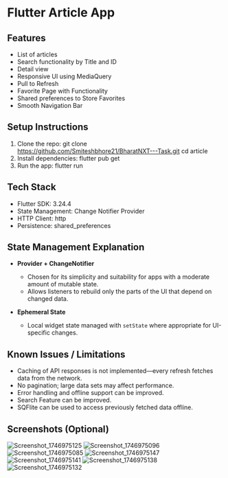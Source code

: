 # Flutter Article App

## Features
- List of articles
- Search functionality by Title and ID
- Detail view
- Responsive UI using MediaQuery
- Pull to Refresh
- Favorite Page with Functionality
- Shared preferences to Store Favorites
- Smooth Navigation Bar
 
## Setup Instructions
  1. Clone the repo:
    git clone https://github.com/Smiteshbhore21/BharatNXT---Task.git
    cd article
  2. Install dependencies:
    flutter pub get
  4. Run the app:
    flutter run

## Tech Stack
- Flutter SDK: 3.24.4
- State Management: Change Notifier Provider
- HTTP Client: http
- Persistence: shared_preferences

## State Management Explanation
- **Provider + ChangeNotifier**  
  - Chosen for its simplicity and suitability for apps with a moderate amount of mutable state.  
  - Allows listeners to rebuild only the parts of the UI that depend on changed data.  

- **Ephemeral State**  
  - Local widget state managed with `setState` where appropriate for UI-specific changes.

## Known Issues / Limitations
- Caching of API responses is not implemented—every refresh fetches data from the network.
- No pagination; large data sets may affect performance.
- Error handling and offline support can be improved.
- Search Feature can be improved.
- SQFlite can be used to access previously fetched data offline.
  
## Screenshots (Optional)
![Screenshot_1746975125](https://github.com/user-attachments/assets/d98a70b3-5e01-4443-aa6d-7d5fc76008ef)
![Screenshot_1746975096](https://github.com/user-attachments/assets/6cbb0fdc-316d-4b68-851a-8551e80bd014)
![Screenshot_1746975085](https://github.com/user-attachments/assets/f3555fab-588f-4d06-a351-3944792f06df)
![Screenshot_1746975147](https://github.com/user-attachments/assets/59b051fb-65c1-4d6b-a44b-aca72d35c332)
![Screenshot_1746975141](https://github.com/user-attachments/assets/7e3385e8-48ff-4d1c-922e-a944ff2ed47e)
![Screenshot_1746975138](https://github.com/user-attachments/assets/377e1573-68cf-44ff-b781-9b4f70632bf9)
![Screenshot_1746975132](https://github.com/user-attachments/assets/6c692d08-356a-4b75-9c8b-0a3904bef748)
